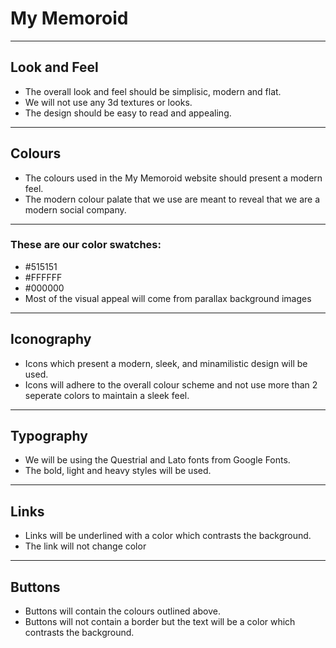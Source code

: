 # My Memoroid

-----

## Look and Feel

- The overall look and feel should be simplisic, modern and flat. 
- We will not use any 3d textures or looks.
- The design should be easy to read and appealing.

-----

## Colours

- The colours used in the My Memoroid website should present a modern feel.
- The modern colour palate that we use are meant to reveal that we are a modern social company.

-----

### These are our color swatches:

- \#515151
- \#FFFFFF
- \#000000
- Most of the visual appeal will come from parallax background images

-----

## Iconography

- Icons which present a modern, sleek, and minamilistic design will be used.
- Icons will adhere to the overall colour scheme and not use more than 2 seperate colors to maintain a sleek feel.

-----

## Typography

- We will be using the Questrial and Lato fonts from Google Fonts.
- The bold, light and heavy styles will be used.

-----

## Links

- Links will be underlined with a color which contrasts the background.
- The link will not change color

-----

## Buttons

- Buttons will contain the colours outlined above.
- Buttons will not contain a border but the text will be a color which contrasts the background.
